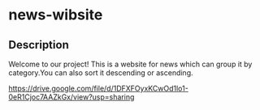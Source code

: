 # news-wibsite
## Description
Welcome to our project! This is a website for news which can group it by category.You can also sort it descending or ascending.

https://drive.google.com/file/d/1DFXFOyxKCwOd1lo1-0eR1Cjoc7AAZkGx/view?usp=sharing
